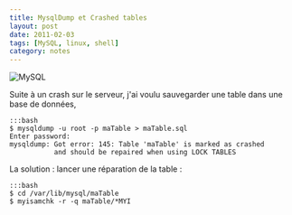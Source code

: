 ```yaml
---
title: MysqlDump et Crashed tables
layout: post
date: 2011-02-03
tags: [MySQL, linux, shell]
category: notes
---
```


![MySQL](http://upload.wikimedia.org/wikipedia/fr/6/62/MySQL.svg)

Suite à un crash sur le serveur, j'ai voulu sauvegarder une table dans une base de données,

    :::bash
    $ mysqldump -u root -p maTable > maTable.sql
    Enter password: 
    mysqldump: Got error: 145: Table 'maTable' is marked as crashed 
               and should be repaired when using LOCK TABLES

La solution : lancer une réparation de la table :

    :::bash
    $ cd /var/lib/mysql/maTable
    $ myisamchk -r -q maTable/*MYI
